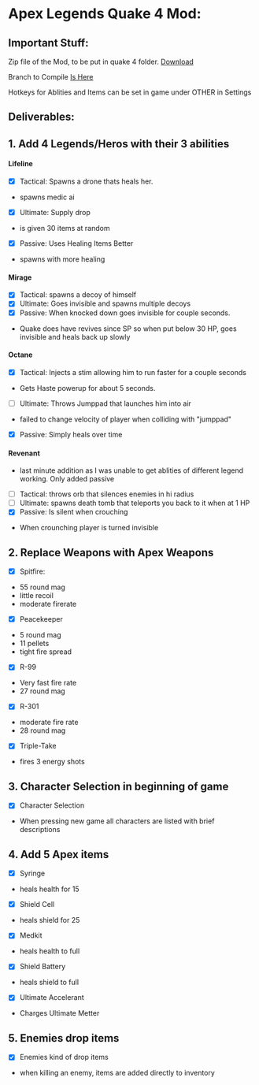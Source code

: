 


# Apex Legends Quake 4 Mod:
## Important Stuff:
Zip file of the Mod, to be put in quake 4 folder.
[Download](https://github.com/Misl3d/Quake4Mod/releases)

Branch to Compile
[Is Here](https://github.com/Misl3d/Quake4Mod/tree/Ablities)

Hotkeys for Ablities and Items can be set in game under OTHER in Settings

## Deliverables:

## 1. Add 4 Legends/Heros with their 3 abilities 
#### Lifeline
- [x] Tactical: Spawns a drone thats heals her. 
* spawns medic ai
- [x] Ultimate: Supply drop
* is given 30 items at random
- [x] Passive: Uses Healing Items Better
* spawns with more healing

#### Mirage
- [x] Tactical: spawns a decoy of himself
- [x] Ultimate: Goes invisible and spawns multiple decoys
- [x] Passive: When knocked down goes invisible for couple seconds.
* Quake does have revives since SP so when put below 30 HP, goes invisible and heals back up slowly
#### Octane
- [x] Tactical: Injects a stim allowing him to run faster for a couple seconds
* Gets Haste powerup for about 5 seconds.
- [ ] Ultimate: Throws Jumppad that launches him into air
* failed to change velocity of player when colliding with "jumppad" 
- [x] Passive: Simply heals over time
#### Revenant
* last minute addition as I was unable to get ablities of different legend working. Only added passive
- [ ] Tactical: throws orb that silences enemies in hi radius
- [ ] Ultimate: spawns death tomb that teleports you back to it when at 1 HP
- [x] Passive: Is silent when crouching
* When crounching player is turned invisible 
## 2. Replace Weapons with Apex Weapons 
- [x] Spitfire:
* 55 round mag 
* little recoil
* moderate firerate
- [x] Peacekeeper
* 5 round mag
* 11 pellets
* tight fire spread
- [x] R-99
* Very fast fire rate
* 27 round mag
- [x] R-301
* moderate fire rate
* 28 round mag
- [x] Triple-Take
* fires 3 energy shots

## 3. Character Selection in beginning of game
- [x] Character Selection
* When pressing new game all characters are listed with brief descriptions
## 4. Add 5 Apex items
- [x] Syringe
* heals health for 15
- [x] Shield Cell
* heals shield for 25
- [x] Medkit
* heals health to full
- [x] Shield Battery
* heals shield to full
- [x] Ultimate Accelerant
* Charges Ultimate Metter
## 5. Enemies drop items
- [x] Enemies kind of drop items
* when killing an enemy, items are added directly to inventory
